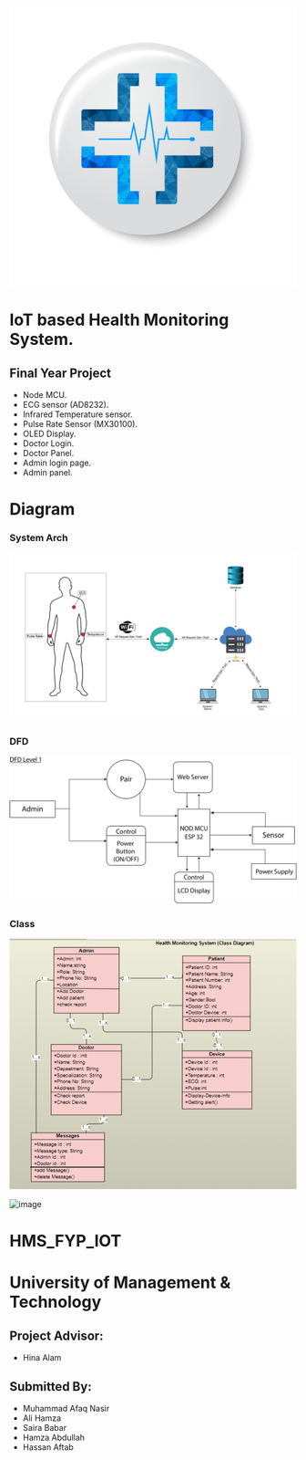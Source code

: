  ![image](https://github.com/AfaqNasir/HMS_FYP_IOT/blob/main/pic/logo.png)

# IoT based Health Monitoring System. 
## Final Year Project

+ Node MCU.
+ ECG sensor (AD8232).
+ Infrared Temperature sensor.
+ Pulse Rate Sensor (MX30100).
+ OLED Display.
+ Doctor Login.
+ Doctor Panel.
+ Admin login page.
+ Admin panel.


# Diagram

### System Arch
 
![image](https://github.com/AfaqNasir/HMS_FYP_IOT/blob/main/pic/system%20archi.png)
 
### DFD

![image](https://github.com/AfaqNasir/HMS_FYP_IOT/blob/main/pic/DFD%20level%201%20m.png)

### Class

![image](https://github.com/AfaqNasir/HMS_FYP_IOT/blob/main/pic/Class%20Diagram.png)


 ![image](https://seeklogo.com/images/U/university-of-management-and-technology-logo-41C13AC2B5-seeklogo.com.png) 
# HMS_FYP_IOT
# University of Management & Technology

## Project Advisor:
+ Hina Alam

## Submitted By:

+ Muhammad Afaq Nasir
+ Ali Hamza
+ Saira Babar 
+ Hamza Abdullah 
+ Hassan Aftab 
